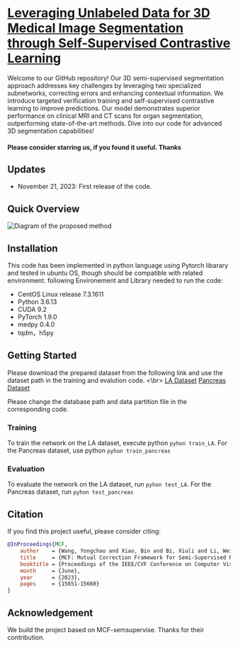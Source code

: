 # [Leveraging Unlabeled Data for 3D Medical Image Segmentation through Self-Supervised Contrastive Learning](xmindflow.com)
Welcome to our GitHub repository! Our 3D semi-supervised segmentation approach addresses key challenges by leveraging two specialized subnetworks, correcting errors and enhancing contextual information. We introduce targeted verification training and self-supervised contrastive learning to improve predictions. Our model demonstrates superior performance on clinical MRI and CT scans for organ segmentation, outperforming state-of-the-art methods. Dive into our code for advanced 3D segmentation capabilities!

#### Please consider starring us, if you found it useful. Thanks

## Updates
- November 21, 2023: First release of the code.

## Quick Overview
![Diagram of the proposed method]()


## Installation
This code has been implemented in python language using Pytorch libarary and tested in ubuntu OS, though should be compatible with related environment. following Environement and Library needed to run the code:
* CentOS Linux release 7.3.1611
* Python 3.6.13
* CUDA 9.2
* PyTorch 1.9.0
* medpy 0.4.0
* tqdm，h5py

## Getting Started
Please download the prepared dataset from the following link and use the dataset path in the training and evalution code. <\br>
[LA Dataset](https://drive.google.com/drive/folders/1_LObmdkxeERWZrAzXDOhOJ0ikNEm0l_l)
[Pancreas Dataset](https://drive.google.com/drive/folders/1kQX8z34kF62ZF_1-DqFpIosB4zDThvPz)

Please change the database path and data partition file in the corresponding code.

### Training
To train the network on the LA dataset, execute python `pyhon train_LA`. For the Pancreas dataset, use python `pyhon train_pancreas`
### Evaluation
To evaluate the network on the LA dataset, run `pyhon test_LA`. For the Pancreas dataset, run `pyhon test_pancreas`



## Citation
If you find this project useful, please consider citing:

```bibtex
@InProceedings{MCF,
    author    = {Wang, Yongchao and Xiao, Bin and Bi, Xiuli and Li, Weisheng and Gao, Xinbo},
    title     = {MCF: Mutual Correction Framework for Semi-Supervised Medical Image Segmentation},
    booktitle = {Proceedings of the IEEE/CVF Conference on Computer Vision and Pattern Recognition (CVPR)},
    month     = {June},
    year      = {2023},
    pages     = {15651-15660}
}
```
## Acknowledgement

We build the project based on MCF-semsupervise.
Thanks for their contribution.


